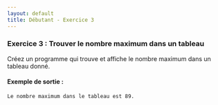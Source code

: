 ```yaml
---
layout: default
title: Débutant - Exercice 3
---
```


### Exercice 3 : Trouver le nombre maximum dans un tableau
Créez un programme qui trouve et affiche le nombre maximum dans un tableau donné.

#### Exemple de sortie :
```
Le nombre maximum dans le tableau est 89.
```